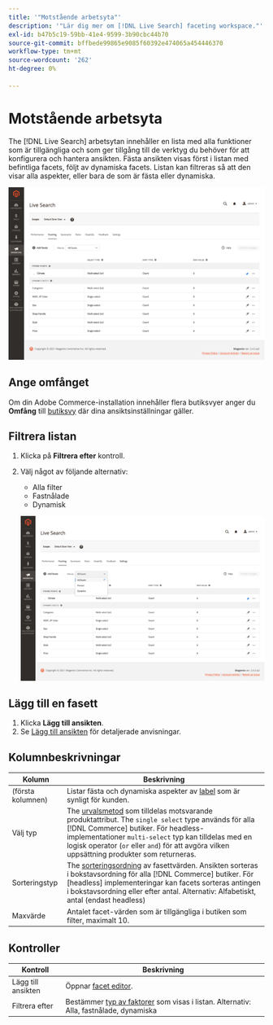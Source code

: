 ```yaml
---
title: '"Motstående arbetsyta"'
description: '"Lär dig mer om [!DNL Live Search] faceting workspace."'
exl-id: b47b5c19-59bb-41e4-9599-3b90cbc44b70
source-git-commit: bffbede99865e9085f60392e474065a454446370
workflow-type: tm+mt
source-wordcount: '262'
ht-degree: 0%

---
```


# Motstående arbetsyta

The [!DNL Live Search] arbetsytan innehåller en lista med alla funktioner som är tillgängliga och som ger tillgång till de verktyg du behöver för att konfigurera och hantera ansikten. Fästa ansikten visas först i listan med befintliga facets, följt av dynamiska facets. Listan kan filtreras så att den visar alla aspekter, eller bara de som är fästa eller dynamiska.

![Motstående arbetsyta](assets/faceting-workspace.png)

## Ange omfånget

Om din Adobe Commerce-installation innehåller flera butiksvyer anger du **Omfång** till [butiksvy](https://docs.magento.com/user-guide/configuration/scope.html) där dina ansiktsinställningar gäller.

## Filtrera listan

1. Klicka på **Filtrera efter** kontroll.
1. Välj något av följande alternativ:

   * Alla filter
   * Fastnålade
   * Dynamisk

   ![Motstående arbetsyta](assets/facets-filter-by.png)

## Lägg till en fasett

1. Klicka **Lägg till ansikten**.
1. Se [Lägg till ansikten](facets-add.md) för detaljerade anvisningar.

## Kolumnbeskrivningar

| Kolumn | Beskrivning |
|--- |--- |
| (första kolumnen) | Listar fästa och dynamiska aspekter av [label](facets-type.md) som är synligt för kunden. |
| Välj typ | The [urvalsmetod](facets-type.md) som tilldelas motsvarande produktattribut. The `single select` type används för alla [!DNL Commerce] butiker. För headless-implementationer `multi-select` typ kan tilldelas med en logisk operator (`or` eller `and`) för att avgöra vilken uppsättning produkter som returneras. |
| Sorteringstyp | The [sorteringsordning](facets-type.md) av fasettvärden. Ansikten sorteras i bokstavsordning för alla [!DNL Commerce] butiker. För [headless] implementeringar kan facets sorteras antingen i bokstavsordning eller efter antal. Alternativ: Alfabetiskt, antal (endast headless) |
| Maxvärde | Antalet facet-värden som är tillgängliga i butiken som filter, maximalt 10. |

## Kontroller

| Kontroll | Beskrivning |
|--- |--- |
| Lägg till ansikten | Öppnar [facet editor](facets-add.md). |
| Filtrera efter | Bestämmer [typ av faktorer](facets-type.md) som visas i listan. Alternativ: Alla, fastnålade, dynamiska |
